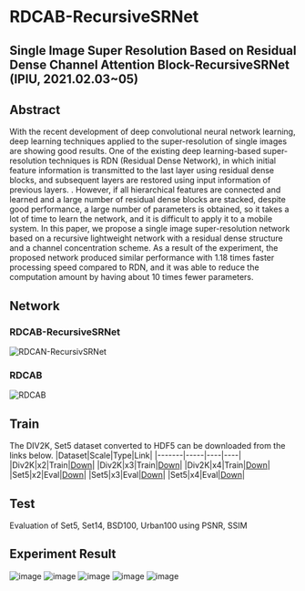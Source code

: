 # RDCAB-RecursiveSRNet

## Single Image Super Resolution Based on Residual Dense Channel Attention Block-RecursiveSRNet (IPIU, 2021.02.03~05)
## Abstract
With the recent development of deep convolutional neural network learning, deep learning techniques applied to the super-resolution of single images are showing good results. One of the existing deep learning-based super-resolution techniques is RDN (Residual Dense Network), in which initial feature information is transmitted to the last layer using residual dense blocks, and subsequent layers are restored using input information of previous layers. . However, if all hierarchical features are connected and learned and a large number of residual dense blocks are stacked, despite good performance, a large number of parameters is obtained, so it takes a lot of time to learn the network, and it is difficult to apply it to a mobile system. In this paper, we propose a single image super-resolution network based on a recursive lightweight network with a residual dense structure and a channel concentration scheme. As a result of the experiment, the proposed network produced similar performance with 1.18 times faster processing speed compared to RDN, and it was able to reduce the computation amount by having about 10 times fewer parameters.

## Network
### RDCAB-RecursiveSRNet
![RDCAN-RecursivSRNet](https://user-images.githubusercontent.com/61686244/106457120-dafeb480-64d1-11eb-8c89-f8446afbf0ec.png)
### RDCAB
![RDCAB](https://user-images.githubusercontent.com/61686244/106457205-f8cc1980-64d1-11eb-8645-2327f04d305d.png)

## Train
The DIV2K, Set5 dataset converted to HDF5 can be downloaded from the links below.
|Dataset|Scale|Type|Link|
|-------|-----|----|----|
|Div2K|x2|Train|[Down](https://www.dropbox.com/s/41sn4eie37hp6rh/DIV2K_x2.h5?dl=0)|
|Div2K|x3|Train|[Down](https://www.dropbox.com/s/4piy2lvhrjb2e54/DIV2K_x3.h5?dl=0)|
|Div2K|x4|Train|[Down](https://www.dropbox.com/s/ie4a6t7f9n5lgco/DIV2K_x4.h5?dl=0)|
|Set5|x2|Eval|[Down](https://www.dropbox.com/s/b7v5vis8duh9vwd/Set5_x2.h5?dl=0)|
|Set5|x3|Eval|[Down](https://www.dropbox.com/s/768b07ncpdfmgs6/Set5_x3.h5?dl=0)|
|Set5|x4|Eval|[Down](https://www.dropbox.com/s/rtu89xyatbb71qv/Set5_x4.h5?dl=0)|

## Test
Evaluation of Set5, Set14, BSD100, Urban100 using PSNR, SSIM

## Experiment Result
![image](https://user-images.githubusercontent.com/61686244/106459697-97a64500-64d5-11eb-9072-8cb5ff20c3e1.png)
![image](https://user-images.githubusercontent.com/61686244/106459725-a12fad00-64d5-11eb-9b82-ec1a79d10265.png)
![image](https://user-images.githubusercontent.com/61686244/106459742-a8ef5180-64d5-11eb-8fa9-0d39c4871e57.png)
![image](https://user-images.githubusercontent.com/61686244/106459765-b1e02300-64d5-11eb-8c8a-22649bff995d.png)
![image](https://user-images.githubusercontent.com/61686244/106459782-bad0f480-64d5-11eb-9509-6fbe8c38bd6b.png)







